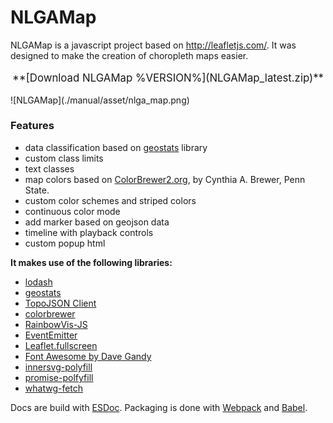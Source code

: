 # NLGAMap

NLGAMap is a javascript project based on http://leafletjs.com/. It was designed to make the creation of choropleth maps easier.

<p align="center" style="font-size:larger">
**[Download NLGAMap %VERSION%](NLGAMap_latest.zip)**
</p>
![NLGAMap](./manual/asset/nlga_map.png)

### Features

- data classification based on [geostats](https://github.com/simogeo/geostats) library
- custom class limits
- text classes
- map colors based on [ColorBrewer2.org](http://colorbrewer2.org), by Cynthia A. Brewer, Penn State.
- custom color schemes and striped colors
- continuous color mode
- add marker based on geojson data
- timeline with playback controls
- custom popup html


**It makes use of the following libraries:**
- [lodash](http://lodash.com)
- [geostats](https://github.com/simogeo/geostats)
- [TopoJSON Client](https://github.com/topojson/topojson-client)
- [colorbrewer](https://github.com/saikocat/colorbrewer)
- [RainbowVis-JS](https://github.com/anomal/RainbowVis-JS)
- [EventEmitter](https://github.com/Olical/EventEmitter)
- [Leaflet.fullscreen](https://github.com/Leaflet/Leaflet.fullscreen)
- [Font Awesome by Dave Gandy](http://fontawesome.io)
- [innersvg-polyfill](https://github.com/dnozay/innersvg-polyfill)
- [promise-polfyfill](https://github.com/taylorhakes/promise-polyfill)
- [whatwg-fetch](https://github.com/github/fetch)

Docs are build with [ESDoc](https://esdoc.org/).
Packaging is done with [Webpack](https://webpack.js.org/) and [Babel](https://babeljs.io/).